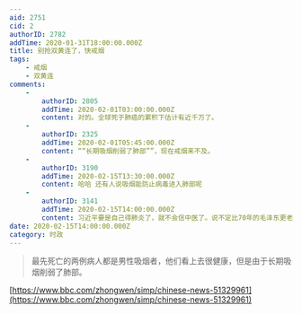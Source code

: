 ```yaml
---
aid: 2751
cid: 2
authorID: 2782
addTime: 2020-01-31T18:00:00.000Z
title: 别抢双黄连了，快戒烟
tags:
    - 戒烟
    - 双黄连
comments:
    -
        authorID: 2805
        addTime: 2020-02-01T03:00:00.000Z
        content: 对的。全球死于肺癌的累积下估计有近千万了。
    -
        authorID: 2325
        addTime: 2020-02-01T05:45:00.000Z
        content: ““长期吸烟削弱了肺部””，现在戒烟来不及。
    -
        authorID: 3190
        addTime: 2020-02-15T13:30:00.000Z
        content: 哈哈 还有人说吸烟能防止病毒进入肺部呢
    -
        authorID: 3141
        addTime: 2020-02-15T14:00:00.000Z
        content: 习近平要是自己得肺炎了，就不会信中医了。说不定比70年的毛泽东更老实，更听医生的话。
date: 2020-02-15T14:00:00.000Z
category: 时政
---
```


> 最先死亡的两例病人都是男性吸烟者，他们看上去很健康，但是由于长期吸烟削弱了肺部。

[https://www.bbc.com/zhongwen/simp/chinese-news-51329961](https://www.bbc.com/zhongwen/simp/chinese-news-51329961)
